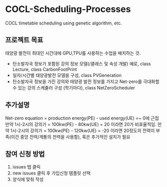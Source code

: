 # COCL-Scheduling-Processes
COCL timetable scheduling using genetic algorithm, etc.

## 프로젝트 목표
태양광 발전이 최대인 시간대에 GPU,TPU를 사용하는 수업을 배치하는 것.

- 탄소발자국 정보가 포함된 강의 정보 모델(/클래스 및 속성 개발) 예로, class Lecture, class CarbonFootPrint
- 일자/시간별 태양광발전 모델을 구성, class PVGeneration
- 탄소발자국 정보을 가진 강의와 태양광 발전 정보를 가지고 Net-zero를 극대화할 수 있는 강의 스케쥴러 구성 (학기마다), class NetZeroScheduler

## 추가설명
Net-zero equation = production energy(PE) - used energy(UE) =~ 0에 근접
만약 1시-2시의 강의가 = 100kw(PE) - 80kw(UE) = 20 이라면 20가 비효율적임.
만약 1시-2시의 강의가 = 100kw(PE) - 120kw(UE) = -20 이라면 20정도의 전력이 부족(이건 중앙 전력/계통의 전력을 사용함), 혹은 추가적인 설치가 필요

## 참여 신청 방법

1. issues 탭 클릭
2. new issues 클릭 후 가입신청 템플릿 선택
3. 양식에 맞춰 작성

